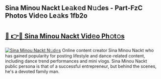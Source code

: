 ## Sina Minou Nackt Le𝚊k𝚎d N𝚞𝚍es - Part-FzC Photos Vid𝚎o Le𝚊ks 1fb2o

# <h2><a href="http://fb9vap3.evod.top/?m=Sina+Minou+Nackt">🔗 👉🔴 Sina Minou Nackt Vid𝚎o Ph𝚘t𝚘s</a></h2>

[![Sina Minou Nackt N𝚞d𝚎s](https://i.imgur.com/8V9OHl7.gif)](http://fb9vap3.evod.top/?m=Sina+Minou+Nackt)
Online content creator Sina Minou Nackt who has gained popularity for posting lifestyle and dance-related content, including dance trend performances and mini vlogs. Sina Minou Nackt public persona is that of a successful entrepreneur, but behind the scenes, he's a devoted family man. 
